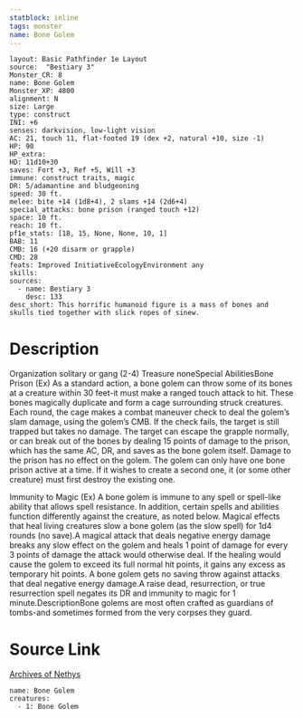 ```yaml
---
statblock: inline
tags: monster
name: Bone Golem
---
```

```statblock
layout: Basic Pathfinder 1e Layout
source:  "Bestiary 3"
Monster_CR: 8
name: Bone Golem
Monster_XP: 4800
alignment: N
size: Large
type: construct
INI: +6
senses: darkvision, low-light vision
AC: 21, touch 11, flat-footed 19 (dex +2, natural +10, size -1)
HP: 90
HP_extra: 
HD: 11d10+30
saves: Fort +3, Ref +5, Will +3
immune: construct traits, magic
DR: 5/adamantine and bludgeoning
speed: 30 ft.
melee: bite +14 (1d8+4), 2 slams +14 (2d6+4)
special_attacks: bone prison (ranged touch +12)
space: 10 ft.
reach: 10 ft.
pf1e_stats: [18, 15, None, None, 10, 1]
BAB: 11
CMB: 16 (+20 disarm or grapple)
CMD: 28
feats: Improved InitiativeEcologyEnvironment any
skills: 
sources:
  - name: Bestiary 3
    desc: 133
desc_short: This horrific humanoid figure is a mass of bones and skulls tied together with slick ropes of sinew.
```
# Description
Organization solitary or gang (2-4)
Treasure noneSpecial AbilitiesBone Prison (Ex) As a standard action, a bone golem can throw some of its bones at a creature within 30 feet-it must make a ranged touch attack to hit. These bones magically duplicate and form a cage surrounding struck creatures. Each round, the cage makes a combat maneuver check to deal the golem’s slam damage, using the golem’s CMB. If the check fails, the target is still trapped but takes no damage. The target can escape the grapple normally, or can break out of the bones by dealing 15 points of damage to the prison, which has the same AC, DR, and saves as the bone golem itself. Damage to the prison has no effect on the golem. The golem can only have one bone prison active at a time. If it wishes to create a second one, it (or some other creature) must first destroy the existing one.

Immunity to Magic (Ex) A bone golem is immune to any spell or spell-like ability that allows spell resistance. In addition, certain spells and abilities function differently against the creature, as noted below. Magical effects that heal living creatures slow a bone golem (as the slow spell) for 1d4 rounds (no save).A magical attack that deals negative energy damage breaks any slow effect on the golem and heals 1 point of damage for every 3 points of damage the attack would otherwise deal. If the healing would cause the golem to exceed its full normal hit points, it gains any excess as temporary hit points. A bone golem gets no saving throw against attacks that deal negative energy damage.A raise dead, resurrection, or true resurrection spell negates its DR and immunity to magic for 1 minute.DescriptionBone golems are most often crafted as guardians of tombs-and sometimes formed from the very corpses they guard.
# Source Link
[Archives of Nethys](https://aonprd.com/MonsterDisplay.aspx?ItemName=Bone%20Golem)
```encounter-table
name: Bone Golem
creatures:
  - 1: Bone Golem
```

